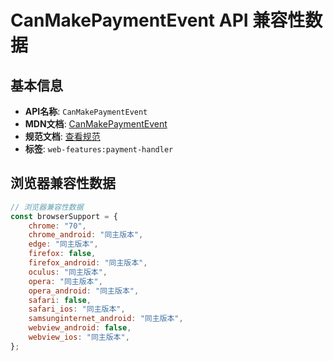 # CanMakePaymentEvent API 兼容性数据

## 基本信息

- **API名称**: `CanMakePaymentEvent`
- **MDN文档**: [CanMakePaymentEvent](https://developer.mozilla.org/docs/Web/API/CanMakePaymentEvent)
- **规范文档**: [查看规范](https://w3c.github.io/payment-handler/#the-canmakepaymentevent)
- **标签**: `web-features:payment-handler`

## 浏览器兼容性数据

```javascript
// 浏览器兼容性数据
const browserSupport = {
    chrome: "70",
    chrome_android: "同主版本",
    edge: "同主版本",
    firefox: false,
    firefox_android: "同主版本",
    oculus: "同主版本",
    opera: "同主版本",
    opera_android: "同主版本",
    safari: false,
    safari_ios: "同主版本",
    samsunginternet_android: "同主版本",
    webview_android: false,
    webview_ios: "同主版本",
};

```

